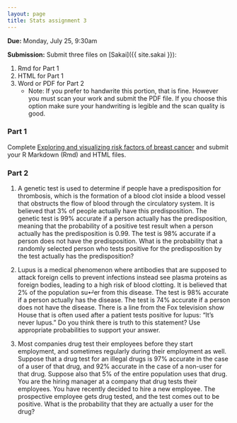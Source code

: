 ```yaml
---
layout: page
title: Stats assignment 3
---
```


**Due:** Monday, July 25, 9:30am 

**Submission:** Submit three files on [Sakai]({{ site.sakai }}): 

1. Rmd for Part 1
2. HTML for Part 1
3. Word or PDF for Part 2
	- Note: If you prefer to handwrite this portion, that is fine. However you must scan your work and submit the PDF file. If you choose this option make sure your handwriting is legible and the scan quality is good.

### Part 1

Complete [Exploring and visualizing risk factors of breast cancer](../../post/r/bc_risk_factors.html) and submit your R Markdown (Rmd) and HTML files.

### Part 2

1. A genetic test is used to determine if people have a predisposition for thrombosis, which is the formation of a blood clot inside a blood vessel that obstructs the flow of blood through the circulatory system. It is believed that 3% of people actually have this predisposition. The genetic test is 99% accurate if a person actually has the predisposition, meaning that the probability of a positive test result when a person actually has the predisposition is 0.99. The test is 98% accurate if a person does not have the predisposition. What is the probability that a randomly selected person who tests positive for the predisposition by the test actually has the predisposition?

2. Lupus is a medical phenomenon where antibodies that are supposed to attack foreign cells to prevent infections instead see plasma proteins as foreign bodies, leading to a high risk of blood clotting. It is believed that 2% of the population su↵er from this disease. The test is 98% accurate if a person actually has the disease. The test is 74% accurate if a person does not have the disease. There is a line from the Fox television show House that is often used after a patient tests positive for lupus: “It’s never lupus.” Do you think there is truth to this statement? Use appropriate probabilities to support your answer.

3. Most companies drug test their employees before they start employment, and sometimes regularly during their employment as well. Suppose that a drug test for an illegal drugs is 97% accurate in the case of a user of that drug, and 92% accurate in the case of a non-user for that drug. 
Suppose also that 5% of the entire population uses that drug. You are the hiring manager at a company that drug tests their employees. You have recently decided to hire a new employee. The prospective employee gets drug tested, and the test comes out to be positive. What is the probability that they are actually a user for the drug?